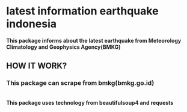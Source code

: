 # latest information earthquake indonesia
<b>This package informs about the latest earthquake from Meteorology Climatology and Geophysics Agency(BMKG)</b>

## HOW IT WORK?

<h3>This package can scrape from bmkg(bmkg.go.id)</h3> 
<br>
<b>This package uses technology from beautifulsoup4 and requests</b>